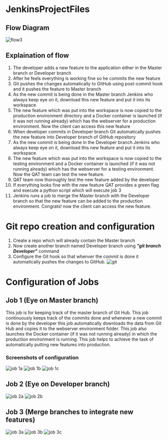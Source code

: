 # JenkinsProjectFiles

## Flow Diagram
![flow3](https://user-images.githubusercontent.com/28612824/81254658-646b7e00-9049-11ea-8588-dbd60d8b5c58.jpg)

## Explaination of flow
1. The developer adds a new feature to the application either in the Master branch or Developer branch
2. After he feels everything is working fine so he commits the new feature
3. Git pushes the changes automatically to GitHub using post-commit hook and it pushes the feature to Master branch
4. As the new commit is being done in the Master branch Jenkins who always keep eye on it, download this new feature and put it into its workspace
5. The new feature which was put into the workspace is now copied to the production environment directory and a Docker container is launched (if it was not running already) which has the webserver for a production environment. Now the client can access this new feature
6. When developer commits in Developer branch Git automatically pushes the new feature into Developer branch of GitHub repository
7. As the new commit is being done in the Developer branch Jenkins who always keep eye on it, download this new feature and put it into its workspace
8. The new feature which was put into the workspace is now copied to the testing environment and a Docker container is launched (if it was not running already) which has the webserver for a testing environment. Now the QAT team can test the new feature.
9. QAT team now thoroughly test the new feature added by the developer
10. If everything looks fine with the new feature QAT provides a green flag and execute a python script which will execute job 3
11. Jenkins runs a job to merge the Master branch with the Developer branch so that the new feature can be added to the production environment. Congrats! now the client can access the new feature.

# Git repo creation and configuration
1. Create a repo which will already contain the Master branch
2. Now create another branch named Developer branch using ***"git branch Developer"*** command
3. Configure the Git hook so that whenver the commit is done it automatically pushes the changes to GitHub. 
![git](https://user-images.githubusercontent.com/28612824/81255225-c5e01c80-904a-11ea-845a-80af63a4af4b.png)

# Configuration of Jobs
## Job 1 (Eye on Master branch)
This job is for keeping track of the master branch of Git Hub. This job continuously keeps track of the commits done and whenever a new commit is done by the developer this job automatically downloads the data from Git Hub and copies it to the webserver environment folder. This job also launches the Docker container (if it was not running already) in which the production environment is running. This job helps to achieve the task of automatically putting new features into production.

### Screenshots of configuration

![job 1a](https://user-images.githubusercontent.com/28612824/81255502-69c9c800-904b-11ea-961e-2d31184a5fb8.png)
![job 1b](https://user-images.githubusercontent.com/28612824/81255504-6afaf500-904b-11ea-8f60-b330e40d6f83.png)
![job 1c](https://user-images.githubusercontent.com/28612824/81255507-6c2c2200-904b-11ea-8592-b8eb0472c883.png)

## Job 2 (Eye on Developer branch)

![job 2a](https://user-images.githubusercontent.com/28612824/81255492-62a2ba00-904b-11ea-9482-db7a64494dba.png)
![job 2b](https://user-images.githubusercontent.com/28612824/81255495-66364100-904b-11ea-8cf4-23e8390c171d.png)

## Job 3 (Merge branches to integrate new features)

![job 3a](https://user-images.githubusercontent.com/28612824/81255497-67676e00-904b-11ea-936f-2d98d3c94b13.png)
![job 3b](https://user-images.githubusercontent.com/28612824/81255499-68989b00-904b-11ea-9f31-23685909ba4d.png)
![job 3c](https://user-images.githubusercontent.com/28612824/81255501-69313180-904b-11ea-81f3-1d9dc5e42721.png)
